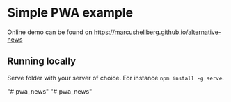 # Simple PWA example 

Online demo can be found on https://marcushellberg.github.io/alternative-news

## Running locally

Serve folder with your server of choice. For instance `npm install -g serve`.

"# pwa_news" 
"# pwa_news" 
